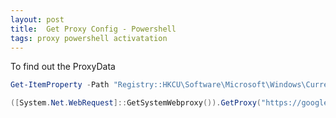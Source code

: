 ```yaml
---
layout: post
title:  Get Proxy Config - Powershell
tags: proxy powershell activatation
---
```

To find out the ProxyData
```powershell
Get-ItemProperty -Path "Registry::HKCU\Software\Microsoft\Windows\CurrentVersion\Internet Settings"
```
```powershell
([System.Net.WebRequest]::GetSystemWebproxy()).GetProxy("https://google.de")
```